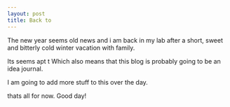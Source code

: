 ```yaml
---
layout: post
title: Back to
---
```



The new year seems old news and i am back in my lab after a short, sweet and bitterly cold winter vacation with family.

Its seems apt t
 Which also means that this blog is probably going to be an idea journal.

 I am going to add more stuff to this over the day.

 thats all for now.
 Good day!
